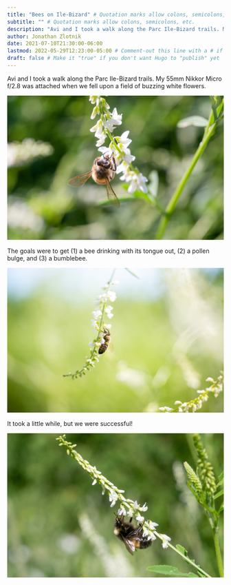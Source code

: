 ```yaml
---
title: "Bees on Ile-Bizard" # Quotation marks allow colons, semicolons, etc.
subtitle: "" # Quotation marks allow colons, semicolons, etc.
description: "Avi and I took a walk along the Parc Ile-Bizard trails. My 55mm Nikkor Micro f/2.8 was attached when we fell upon a field of white buzzing flowers." # Quotation marks allow colons, semicolons, etc.
author: Jonathan Zlotnik
date: 2021-07-10T21:30:00-06:00
lastmod: 2022-05-29T12:23:00-05:00 # Comment-out this line with a # if content is unchanged
draft: false # Make it "true" if you don't want Hugo to "publish" yet
---
```



Avi and I took a walk along the Parc Ile-Bizard trails.
My 55mm Nikkor Micro f/2.8 was attached when we fell upon a field of buzzing white flowers.

![img](/photos/2021/07/bees-on-ile-bizard/other_bee_drinking_nectar.jpg)

The goals were to get (1) a bee drinking with its tongue out, (2) a pollen bulge, and (3) a bumblebee.

![img](/photos/2021/07/bees-on-ile-bizard/bee_with_pollen.jpg)

It took a little while, but we were successful!

![img](/photos/2021/07/bees-on-ile-bizard/bumble_bee_drinking_nectar.jpg)